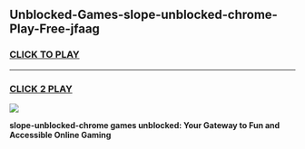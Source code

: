 
## Unblocked-Games-slope-unblocked-chrome-Play-Free-jfaag
<h3>
<a href="https://premium76.site?title=slope-unblocked-chrome&ref=10A">CLICK TO PLAY</a></h3>
<hr>

<h3>
<a href="https://premium76.site?title=slope-unblocked-chrome&ref=10A">CLICK 2 PLAY</a>
  
</h3>

<a href="https://premium76.site?title=slope-unblocked-chrome&ref=10A"><img src="https://clearcache.store/games.png"></a>


**slope-unblocked-chrome games unblocked: Your Gateway to Fun and Accessible Online Gaming**
